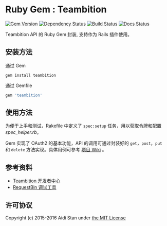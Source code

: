 # Ruby Gem : Teambition
[![Gem Version](https://badge.fury.io/rb/teambition.svg)](http://badge.fury.io/rb/teambition)
[![Dependency Status](https://gemnasium.com/badges/github.com/aidistan/ruby-teambition.svg)](https://gemnasium.com/github.com/aidistan/ruby-teambition)
[![Build Status](https://travis-ci.org/aidistan/ruby-teambition.svg?branch=master)](https://travis-ci.org/aidistan/ruby-teambition)
[![Docs Status](http://inch-ci.org/github/aidistan/ruby-teambition.svg?branch=master)](http://inch-ci.org/github/aidistan/ruby-teambition)

Teambition API 的 Ruby Gem 封装, 支持作为 Rails 插件使用。

## 安装方法

通过 Gem

```shell
gem install teambition
```

通过 Gemfile

```ruby
gem 'teambition'
```

## 使用方法

为便于上手和测试，Rakefile 中定义了 `spec:setup` 任务，用以获取令牌和配置 *spec_helper.rb*。

Gem 实现了 OAuth2 的基本功能，API 的调用可通过封装好的 `get`，`post`，`put` 和 `delete` 方法实现。具体用例可参考 [项目 Wiki](https://github.com/aidistan/ruby-teambition/wiki) 。

## 参考资料

- [Teambition 开发者中心](https://docs.teambition.com/wiki/)
- [RequestBin 调试工具](http://requestb.in/)

## 许可协议

Copyright (c) 2015-2016 Aidi Stan under [the MIT License](https://github.com/aidistan/ruby-teambition/blob/master/LICENSE)

